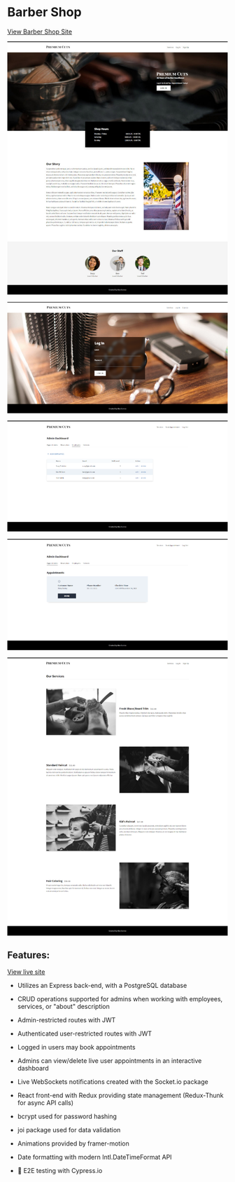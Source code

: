 # Barber Shop

[View Barber Shop Site](https://apcurran-premium-cuts.herokuapp.com/)

![Barber Shop About](./README-screenshots/about-opt.jpg)

![Barber Shop Login](./README-screenshots/login-opt.png)

![Barber Shop Dashboard Employees Table](./README-screenshots/dashboard-employees-opt.png)

![Barber Shop Dashboard Appointments Tab](./README-screenshots/dashboard-appointments-opt.png)

![Barber Shop Dashboard Services](./README-screenshots/services-opt.png)



## Features:

[View live site](https://premium-cuts.currandev.com)

- Utilizes an Express back-end, with a PostgreSQL database

- CRUD operations supported for admins when working with employees, services, or "about" description

- Admin-restricted routes with JWT

- Authenticated user-restricted routes with JWT

- Logged in users may book appointments

- Admins can view/delete live user appointments in an interactive dashboard

- Live WebSockets notifications created with the Socket.io package

- React front-end with Redux providing state management (Redux-Thunk for async API calls)

- bcrypt used for password hashing

- joi package used for data validation

- Animations provided by framer-motion

- Date formatting with modern Intl.DateTimeFormat API

- :test_tube: E2E testing with Cypress.io
